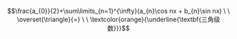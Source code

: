 $$\frac{a_{0}}{2}+\sum\limits_{n=1}^{\infty}(a_{n}\cos nx + b_{n}\sin nx) \ \  \overset{\triangle}{=} \ \ \textcolor{orange}{\underline{\textbf{三角级数}}}$$